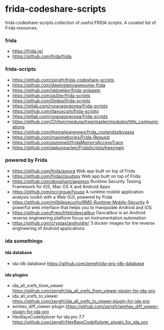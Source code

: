 # frida-codeshare-scripts
frida-codeshare-scripts.collection of useful FRIDA scripts.
A curated list of Frida resources.
### frida
- https://frida.re/
- https://github.com/frida/frida

### frida-scripts
- https://github.com/zengfr/frida-codeshare-scripts
- https://github.com/dweinstein/awesome-frida
- https://github.com/iddoeldor/frida-snippets
- https://github.com/as0ler/frida-scripts
- https://github.com/0xdea/frida-scripts
- https://gitlab.com/roxanagogonea/frida-scripts
- https://github.com/davuxcom/frida-scripts
- https://gitlab.com/roxanagogonea/frida-scripts
- https://github.com/Ch0pin/medusa/tree/master/modules/http_comnunications
- https://github.com/themalwarenews/frida_rootandsslbypass
- https://github.com/maximebories/Frida-Request
- https://github.com/asmjmp0/fridaMemoryAccessTrace
- https://github.com/apkunpacker/FridaScripts/tree/main
### powered by Frida
- https://github.com/frida/aurora  Web app built on top of Frida
- https://github.com/frida/cloudspy Web app built on top of Frida
- https://github.com/dpnishant/appmon  Runtime Security Testing Framework for iOS, Mac OS X and Android Apps
- https://github.com/nccgroup/house  A runtime mobile application analysis toolkit with a Web GUI, powered by Frida
- https://github.com/m0bilesecurity/RMS-Runtime-Mobile-Security A powerful web interface that helps you to manipulate Android and iOS
- https://github.com/FrenchYeti/dexcalibur Dexcalibur is an Android reverse engineering platform focus on instrumentation automation
- https://github.com/cryptax/androidre/ 3 docker images for the reverse engineering of Android applications

### ida somethings
#### ida database
- ida idb database  https://github.com/zengfr/ida-pro-idb-database
#### ida plugins
- ida_all_xrefs_from_viewer https://github.com/zengfr/ida_all_xrefs_from_viewer-plugin-for-ida-pro
- ida_all_xrefs_to_viewer https://github.com/zengfr/ida_all_xrefs_to_viewer-plugin-for-ida-pro
- winhex_diff_viewer-plugin https://github.com/zengfr/winhex_diff_viewer-plugin-for-ida-pro
- HexRaysCodeXplorer for ida pro 7.7 https://github.com/zengfr/HexRaysCodeXplorer_plugin_for_ida_pro